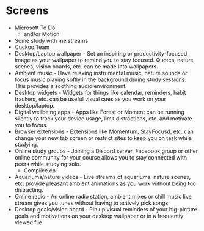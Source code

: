 # Screens
- Microsoft To Do 
	- and/or Motion 
- Some study with me streams 
- Cuckoo.Team 
- Desktop/Laptop wallpaper - Set an inspiring or productivity-focused image as your wallpaper to remind you to stay focused. Quotes, nature scenes, vision boards, etc. can be made into wallpapers.
- Ambient music - Have relaxing instrumental music, nature sounds or focus music playing softly in the background during study sessions. This provides a soothing audio environment. 
- Desktop widgets - Widgets for things like calendar, reminders, habit trackers, etc. can be useful visual cues as you work on your desktop/laptop.
- Digital wellbeing apps - Apps like Forest or Moment can be running silently to track your device usage, limit distractions, etc. and motivate you to focus.
- Browser extensions - Extensions like Momentum, StayFocusd, etc. can change your new tab screen or restrict sites to keep you on task while studying.
- Online study groups - Joining a Discord server, Facebook group or other online community for your course allows you to stay connected with peers while studying solo.
	- Complice.co 
- Aquariums/nature videos - Live streams of aquariums, nature scenes, etc. provide pleasant ambient animations as you work without being too distracting. 
- Online radio - An online radio station, ambient mixes or chill music live stream gives you tunes without having to actively pick songs.
- Desktop goals/vision board - Pin up visual reminders of your big-picture goals and motivations on your desktop wallpaper or in a frequently viewed file.